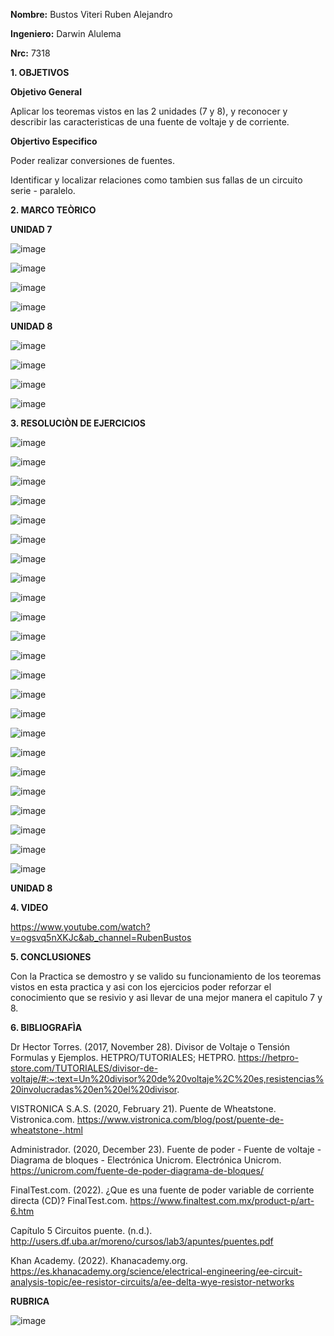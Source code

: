 **Nombre:** Bustos Viteri Ruben Alejandro

**Ingeniero:** Darwin Alulema

**Nrc:** 7318

**1. OBJETIVOS**

**Objetivo General**

Aplicar los teoremas vistos en las 2 unidades (7 y 8), y reconocer y describir las caracteristicas de una fuente de voltaje y de corriente.

**Objertivo Especifico**

Poder realizar conversiones de fuentes.

Identificar y localizar relaciones como tambien sus fallas de un circuito serie - paralelo.

**2. MARCO TEÒRICO**

**UNIDAD 7**

![image](https://user-images.githubusercontent.com/105680588/176809535-a8fdaf45-6614-412e-81d7-c98f78d0d4ff.png)

![image](https://user-images.githubusercontent.com/105680588/176809578-4ac16d6f-5aee-41b3-b17b-af0e9cacb4d9.png)

![image](https://user-images.githubusercontent.com/105680588/176809622-dcd66aa7-d85c-42aa-a88a-34e15aa2e02b.png)

![image](https://user-images.githubusercontent.com/105680588/176809651-073ed8f0-a676-4d72-9ebf-a1e1bfe83863.png)

**UNIDAD 8**

![image](https://user-images.githubusercontent.com/105680588/176809711-46d64385-af79-4135-bf24-8827aa077720.png)

![image](https://user-images.githubusercontent.com/105680588/176809741-20fec2a4-51d2-473b-8c6e-f2e3c26a2534.png)

![image](https://user-images.githubusercontent.com/105680588/176809779-6301e964-2c81-45d1-8fc7-a36e9ac8c7d7.png)

![image](https://user-images.githubusercontent.com/105680588/176809814-f5557fe7-0217-4832-a916-77338e58a8c8.png)

**3. RESOLUCIÒN DE EJERCICIOS** 

![image](https://user-images.githubusercontent.com/105680588/176810258-a0a4b73b-b9d1-4e31-b44f-d9029a4caeb3.png)


![image](https://user-images.githubusercontent.com/105680588/176810290-79093b2b-cf5b-46e4-a690-686359408ab9.png)


![image](https://user-images.githubusercontent.com/105680588/176810332-359edaa2-e1e0-41dc-b955-a3658b65bb1b.png)


![image](https://user-images.githubusercontent.com/105680588/176810364-75857647-2c38-4b3e-80e9-774c221ae117.png)


![image](https://user-images.githubusercontent.com/105680588/176810395-3a856a80-db39-4d26-90f8-53861fae35b6.png)


![image](https://user-images.githubusercontent.com/105680588/176810432-8985e66e-e77e-48ac-8e28-015df4826558.png)


![image](https://user-images.githubusercontent.com/105680588/176810469-3622ace2-4cdb-4b81-8518-8f498a282392.png)


![image](https://user-images.githubusercontent.com/105680588/176810502-fe12616c-e232-4927-a1fe-162d00896b6d.png)


![image](https://user-images.githubusercontent.com/105680588/176810543-d34d46ab-e9c8-46e4-81b9-4dd5c00a58da.png)


![image](https://user-images.githubusercontent.com/105680588/176810561-caa0cebb-9c61-4cf3-90df-83aad34e1d91.png)


![image](https://user-images.githubusercontent.com/105680588/176810600-50e71859-29aa-4515-a5e0-834eceaa33d8.png)


![image](https://user-images.githubusercontent.com/105680588/176810638-c2b08211-1bf0-4975-bbd4-f2a837c888ca.png)


![image](https://user-images.githubusercontent.com/105680588/176810662-f379c66a-d482-4517-8f6b-2705abb1f7f1.png)


![image](https://user-images.githubusercontent.com/105680588/176810684-063116f2-f4b9-4658-8a4e-aad4b280f309.png)


![image](https://user-images.githubusercontent.com/105680588/176810713-92e71aab-f418-4943-8df4-7f36dd26da90.png)


![image](https://user-images.githubusercontent.com/105680588/176810730-f498d9e0-e91c-4ba4-bc58-25f394e512ad.png)


![image](https://user-images.githubusercontent.com/105680588/176810746-c925f4d8-6093-4e68-bd51-2ee10f43a556.png)


![image](https://user-images.githubusercontent.com/105680588/176810767-d3b71b98-a4df-4285-8a22-3d37bc0c3c13.png)


![image](https://user-images.githubusercontent.com/105680588/176810803-44731f5b-cbcb-467d-8b6d-ed5cef495580.png)


![image](https://user-images.githubusercontent.com/105680588/176810846-a03b00a9-b046-41b7-a839-18f0f7ceea8c.png)


![image](https://user-images.githubusercontent.com/105680588/176810913-3de855e3-eb26-44fa-b418-c19015567fc1.png)


![image](https://user-images.githubusercontent.com/105680588/176810939-3f74463a-6d7e-44f3-82ca-a826391b8c3d.png)


![image](https://user-images.githubusercontent.com/105680588/176810971-e44c9223-0390-43ce-9ea3-c0d6fe8e7e6b.png)


**UNIDAD 8**


**4. VIDEO**

https://www.youtube.com/watch?v=ogsvq5nXKJc&ab_channel=RubenBustos

**5. CONCLUSIONES**

Con la Practica se demostro y se valido su funcionamiento de los teoremas vistos en esta practica y asi con los ejercicios poder reforzar el conocimiento que se resivio y asi llevar de una mejor manera el capitulo 7 y 8. 

**6. BIBLIOGRAFÌA**

Dr Hector Torres. (2017, November 28). Divisor de Voltaje o Tensión Formulas y Ejemplos. HETPRO/TUTORIALES; HETPRO. https://hetpro-store.com/TUTORIALES/divisor-de-voltaje/#:~:text=Un%20divisor%20de%20voltaje%2C%20es,resistencias%20involucradas%20en%20el%20divisor.

VISTRONICA S.A.S. (2020, February 21). Puente de Wheatstone. Vistronica.com. https://www.vistronica.com/blog/post/puente-de-wheatstone-.html

Administrador. (2020, December 23). Fuente de poder - Fuente de voltaje - Diagrama de bloques - Electrónica Unicrom. Electrónica Unicrom. https://unicrom.com/fuente-de-poder-diagrama-de-bloques/

FinalTest.com. (2022). ¿Que es una fuente de poder variable de corriente directa (CD)? FinalTest.com. https://www.finaltest.com.mx/product-p/art-6.htm

Capítulo 5 Circuitos puente. (n.d.). http://users.df.uba.ar/moreno/cursos/lab3/apuntes/puentes.pdf

Khan Academy. (2022). Khanacademy.org. https://es.khanacademy.org/science/electrical-engineering/ee-circuit-analysis-topic/ee-resistor-circuits/a/ee-delta-wye-resistor-networks

**RUBRICA**

![image](https://user-images.githubusercontent.com/105680588/176810065-73264a66-f964-49c7-a903-923d383746fa.png)

